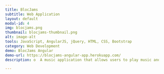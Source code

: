 ```yaml
---
title: BlocJams
subtitle: Web Application
layout: default
modal-id: 4
img: blocjams.png
thumbnail: blocjams-thumbnail.png
alt: image-alt
tools: JavaScript, AngularJS, jQuery, HTML, CSS, Bootstrap
category: Web Development
demo: BlocJams Angular
demo-url: https://blocjams-angular-app.herokuapp.com/
description: o	A music application that allows users to play music and use interactive scroll bars and volume controls on the music player. It was implemented with basic HTML and CSS and dynamic functionality was added to the application using jQuery and AngularJS. BlocJams is a single page application (SPA) and is also mobile view friendly. This was a useful introdocution project to front-end development and web design fundamentals with the use of CSS3 animation, media queries and transitions.

---
```


